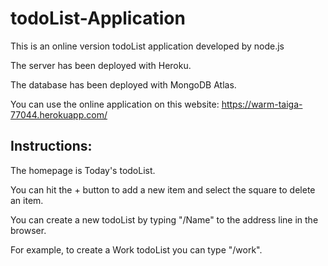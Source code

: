 # todoList-Application
This is an online version todoList application developed by node.js

The server has been deployed with Heroku.

The database has been deployed with MongoDB Atlas.

You can use the online application on this website: https://warm-taiga-77044.herokuapp.com/

## Instructions:

The homepage is Today's todoList. 

You can hit the + button to add a new item and select the square to delete an item.

You can create a new todoList by typing "/Name" to the address line in the browser.

For example, to create a Work todoList you can type "/work". 

